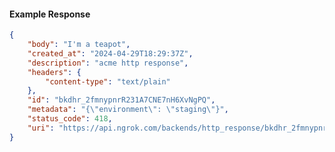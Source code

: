 <!-- Code generated for API Clients. DO NOT EDIT. -->

#### Example Response

```json
{
	"body": "I'm a teapot",
	"created_at": "2024-04-29T18:29:37Z",
	"description": "acme http response",
	"headers": {
		"content-type": "text/plain"
	},
	"id": "bkdhr_2fmnypnrR231A7CNE7nH6XvNgPQ",
	"metadata": "{\"environment\": \"staging\"}",
	"status_code": 418,
	"uri": "https://api.ngrok.com/backends/http_response/bkdhr_2fmnypnrR231A7CNE7nH6XvNgPQ"
}
```
